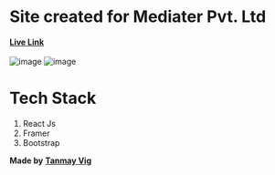 # Site created for Mediater Pvt. Ltd
<b><a href="https://mediater.netlify.app/" target="_blank">Live Link</a></b> 
<br> <br>
![image](https://github.com/user-attachments/assets/6813cb49-7f74-4a56-bb9a-1f5f3112a49d)
![image](https://github.com/user-attachments/assets/93aa7c2b-d2dd-4cac-a376-837690f3641d)

# Tech Stack
<ol>
  <li>React Js</li>
  <li>Framer</li>
  <li>Bootstrap</li>
</ol>

**Made by**
<b><a href="https://github.com/tanmay-vig" target="_blank">Tanmay Vig</a></b>
